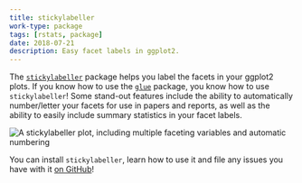 ```yaml
---
title: stickylabeller
work-type: package
tags: [rstats, package]
date: 2018-07-21
description: Easy facet labels in ggplot2.
---
```


The [`stickylabeller`](https://github.com/rensa/stickylabeller) package helps you label the facets in your ggplot2 plots. If you know how to use the [`glue`](https://cran.r-project.org/web/packages/glue/index.html) package, you know how to use `stickylabeller`! Some stand-out features include the ability to automatically number/letter your facets for use in papers and reports, as well as the ability to easily include summary statistics in your facet labels.

![A stickylabeller plot, including multiple faceting variables and automatic numbering](/images/stickylabeller.png)

You can install `stickylabeller`, learn how to use it and file any issues you have with it [on GitHub](https://github.com/rensa/stickylabeller)!
